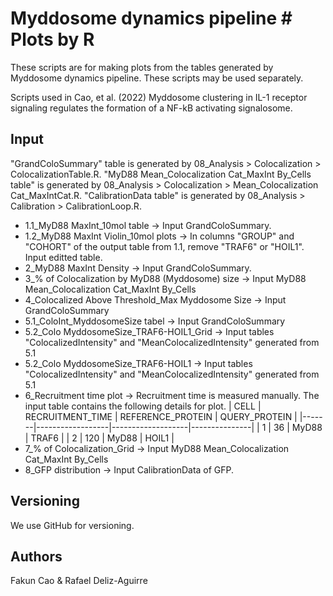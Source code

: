 # Myddosome dynamics pipeline # Plots by R

These scripts are for making plots from the tables generated by Myddosome dynamics pipeline. These scripts may be used separately. 

Scripts used in Cao, et al. (2022) Myddosome clustering in IL-1 receptor signaling regulates the formation of a NF-kB activating signalosome.

## Input
"GrandColoSummary" table is generated by 
      08_Analysis > Colocalization > ColocalizationTable.R.
"MyD88 Mean_Colocalization Cat_MaxInt By_Cells table" is generated by 
      08_Analysis > Colocalization > Mean_Colocalization Cat_MaxIntCat.R.
"CalibrationData table" is generated by
      08_Analysis > Calibration > CalibrationLoop.R.
      
* 1.1_MyD88 MaxInt_10mol table 
  -> Input GrandColoSummary.
* 1.2_MyD88 MaxInt Violin_10mol plots
  -> In columns "GROUP" and "COHORT" of the output table from 1.1,  remove "TRAF6" or "HOIL1".
     Input editted table.
* 2_MyD88 MaxInt Density 
  -> Input GrandColoSummary.
* 3_% of Colocalization by MyD88 (Myddosome) size
  -> Input MyD88 Mean_Colocalization Cat_MaxInt By_Cells
* 4_Colocalized Above Threshold_Max Myddosome Size
  -> Input GrandColoSummary
* 5.1_ColoInt_MyddosomeSize tabel 
  -> Input GrandColoSummary
* 5.2_Colo MyddosomeSize_TRAF6-HOIL1_Grid
  -> Input tables "ColocalizedIntensity" and "MeanColocalizedIntensity" generated from 5.1
* 5.2_Colo MyddosomeSize_TRAF6-HOIL1
  -> Input tables "ColocalizedIntensity" and "MeanColocalizedIntensity" generated from 5.1
* 6_Recruitment time plot 
  -> Recruitment time is measured manually. The input table contains the following details for plot.
| CELL  | RECRUITMENT_TIME | REFERENCE_PROTEIN | QUERY_PROTEIN |
|-------|------------------|-------------------|---------------|
| 1     | 36               | MyD88             | TRAF6         |
| 2     | 120              | MyD88             | HOIL1         |
* 7_% of Colocalization_Grid
  -> Input MyD88 Mean_Colocalization Cat_MaxInt By_Cells
* 8_GFP distribution
  -> Input CalibrationData of GFP.

## Versioning
We use GitHub for versioning.

## Authors
Fakun Cao & Rafael Deliz-Aguirre